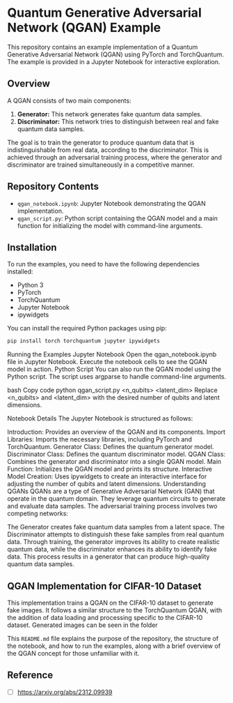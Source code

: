 # Quantum Generative Adversarial Network (QGAN) Example

This repository contains an example implementation of a Quantum Generative Adversarial Network (QGAN) using PyTorch and TorchQuantum. The example is provided in a Jupyter Notebook for interactive exploration.

## Overview

A QGAN consists of two main components:

1. **Generator:** This network generates fake quantum data samples.
2. **Discriminator:** This network tries to distinguish between real and fake quantum data samples.

The goal is to train the generator to produce quantum data that is indistinguishable from real data, according to the discriminator. This is achieved through an adversarial training process, where the generator and discriminator are trained simultaneously in a competitive manner.

## Repository Contents

- `qgan_notebook.ipynb`: Jupyter Notebook demonstrating the QGAN implementation.
- `qgan_script.py`: Python script containing the QGAN model and a main function for initializing the model with command-line arguments.

## Installation

To run the examples, you need to have the following dependencies installed:

- Python 3
- PyTorch
- TorchQuantum
- Jupyter Notebook
- ipywidgets

You can install the required Python packages using pip:

```bash
pip install torch torchquantum jupyter ipywidgets
```


Running the Examples
Jupyter Notebook
Open the qgan_notebook.ipynb file in Jupyter Notebook.
Execute the notebook cells to see the QGAN model in action.
Python Script
You can also run the QGAN model using the Python script. The script uses argparse to handle command-line arguments.

bash
Copy code
python qgan_script.py <n_qubits> <latent_dim>
Replace <n_qubits> and <latent_dim> with the desired number of qubits and latent dimensions.

Notebook Details
The Jupyter Notebook is structured as follows:

Introduction: Provides an overview of the QGAN and its components.
Import Libraries: Imports the necessary libraries, including PyTorch and TorchQuantum.
Generator Class: Defines the quantum generator model.
Discriminator Class: Defines the quantum discriminator model.
QGAN Class: Combines the generator and discriminator into a single QGAN model.
Main Function: Initializes the QGAN model and prints its structure.
Interactive Model Creation: Uses ipywidgets to create an interactive interface for adjusting the number of qubits and latent dimensions.
Understanding QGANs
QGANs are a type of Generative Adversarial Network (GAN) that operate in the quantum domain. They leverage quantum circuits to generate and evaluate data samples. The adversarial training process involves two competing networks:

The Generator creates fake quantum data samples from a latent space.
The Discriminator attempts to distinguish these fake samples from real quantum data.
Through training, the generator improves its ability to create realistic quantum data, while the discriminator enhances its ability to identify fake data. This process results in a generator that can produce high-quality quantum data samples.


## QGAN Implementation for CIFAR-10 Dataset
This implementation trains a QGAN on the CIFAR-10 dataset to generate fake images. It follows a similar structure to the TorchQuantum QGAN, with the addition of data loading and processing specific to the CIFAR-10 dataset.
Generated images can be seen in the folder

This `README.md` file explains the purpose of the repository, the structure of the notebook, and how to run the examples, along with a brief overview of the QGAN concept for those unfamiliar with it.


## Reference
- [ ] https://arxiv.org/abs/2312.09939
